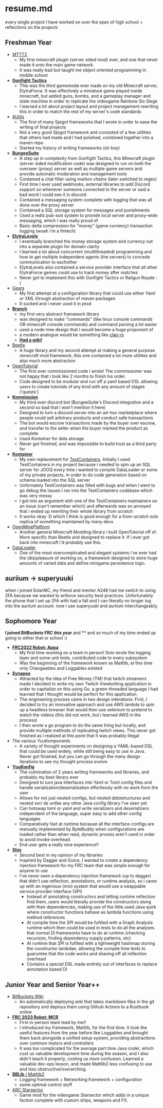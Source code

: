 # resume.md
every single project I have worked on over the span of high school + reflections on the projects

## Freshman Year
- [MTTT2](https://github.com/auriium/MTTT2)
  - My first minecraft plugin (server sided mod) ever, and one that never made it onto the main game network
  - It was really bad but taught me object oriented programming in middle school
- [**Gunfight Tactics**](https://github.com/auriium/GFT.git)
  - This was the third gamemode ever made on my old Minecraft server, ElytraForce. It was effectively a miniature game played inside minecraft, but added guns, bombs, and a gameplay manager and state machine in order to replicate the videogame Rainbow Six Siege
  - I learned a lot about project layout and project management rewriting this in order to match the rest of my server's code standards
- [AUtils](https://github.com/auriium/AUtils)
  - The first of many Spigot frameworks that I wrote in order to ease the writing of final projects
  - Not a very good Spigot framework and consisted of a few utilities that others had made and I had polished, combined together into a maven repo
  - Started my history of writing frameworks (oh boy)
- [**BungeeSuite**](https://github.com/auriium/BungeeSuite)
  - A step up in complexity from Gunfight Tactics, this Minecraft plugin (server sided modification code) was designed to run on both the overseer (proxy) server as well as multiple game servers and provide automatic moderation and management tools
  - Contained a chat filter using markov chains (later switched to regex)
  - First time I ever used webhooks, external libraries to add Discord support so whenever someone connected to the server or said a bad word I could see it in discord
  - Contained a messaging system complete with logging that was all done over the proxy server
  - Contained a SQL storage system for messages and punishments
  - Used a redis pub-sub system to provide local server and proxy-wide messaging, which I was really proud of
  - Basic delta compression for "money" (game currency) transaction logging (woah i'm a fintech)
- [**ElytraLevels**](https://github.com/auriium/ElytraLevels)
  - I eventually branched the money storage system and currency out into a separate plugin for domain clarity
  - I learned a lot about concurrent (multithreaded) programming and how to get multiple independent agents (the servers) to concede communication to eachother
  - ElytraLevels also contained a service provider interface that all other ElytraForce games could use to track money after matches
  - Never got to implement this with Gunfight Tactics or Railgun Royale :(
- [Gears](https://github.com/auriium/Gears)
  - My first attempt at a configuration library that could use either Yaml or XML through abstraction of maven packages
  - It sucked and i never used it in prod
- [**Branch**](https://github.com/auriium/Branch)
  - my first very abstract framework library
  - was designed to make "commands" (like linux console commands OR minecraft console commands) and command parsing a lot easier
  - used a node-tree design that I would become a huge proponent of
  - a modern analogue would be something like [clap-rs](https://github.com/clap-rs/clap)
  - [**Had a wiki!**](https://auriium.github.io/Branch/#/)
- [Beetle](https://github.com/auriium/Beetle)
  - A huge library and my second attempt at making a general purpose minecraft mod framework, this one contained a lot more utilities and also much more abstraction
- [OpenTutorial](https://github.com/auriium/OpenTutorial)
  - The first ever commissioned code i wrote! The commissioner was not happy that i took like 2 months to finish his order.
  - Code designed to be modular and run off a yaml based DSL allowing users to create tutorials of any kind with any amount of stages ('quests')
- [**Kommission**](https://github.com/auriium/Kommission/tree/master)
  - My third ever discord bot (BungeeSuite's Discord integration and a second so bad that i won't mention it here)
  - Designed to turn a discord server into an ad-hoc marketplace where people could sell arbitrary products and conduct safe transactions
  - The bot would escrow transactions made by the buyer over escrow, and transfer to the seller when the buyer marked the product as complete
  - Used *Kontainer* for data storage
  - Never got finished, and was impossible to build trust as a third party for
- [**Kontainer**](https://github.com/auriium/Kontainer)
  - My own replacement for [TestContainers](https://github.com/testcontainers). Initially I used TestContainers in my project because i needed to spin up an SQL server for JOOQ every time i wanted to compile DataLoader or some of my private projects, in order to do code generation based on schema loaded into the SQL server
  - Unfornately TestContainers was filled with bugs and when I went to go debug the issues I ran into the TestContainers codebase which was very messy
  - I got into an argument with one of the TestContainers maintainers on an issue (can't remember which) and afterwards was so annoyed that i ended up rewriting their whole library from scratch
  - It works okay :D which I think is good enough for a from-scratch solo replica of something maintained by many devs
- [OpenMinePlatform](https://github.com/auriium/OpenMinePlatform)
  - Another general Minecraft Modding library i built OpenTutorial off of. More specific than Beetle and designed to replace it. If i ever got back into minecraft i'd probably use this.
- [DataLoader](https://github.com/SolarMC-Dev/DataLoader)
  - One of the most overcomplicated and elegant systems i've ever had the (dis)pleasure of working on, a framework designed to store huge amounts of varied data and define minigame persistence logic.

## auriium -> superyuuki
when i joined SolarMC, my friend and mentor A248 had me switch to using 2FA because we wanted to enforce security best practices. Unfortunately the phone that I set up 2FA with had a fall and I can literally no longer log into the auriium account. now i use superyuuki and auriium interchangeably.

## Sophomore Year
**I joined BitBuckets FRC this year** and ** and so much of my time ended up going to either that or school :)
- [**FRC2022 Robot: Appa**](https://github.com/BitBucketsFRC4183/FRC2022-Rapid-React)
  - My first time working on a team in person! Solo wrote the logging layer and some unit tests, contributed code to every subsystem
  - Was the beginning of the framework known as Mattlib, at this time only Changeables and Loggables existed
- [**Synapse**](https://github.com/superyuuki/synapse-core)
  - Attracted by the idea of Free Money (TM) that twitch streamers made I decided to write my own Twitch Viewbotting application in order to capitalize on this using Go, a green-threaded language I had learned that I thought would be perfect for this application.
  - The engineering process came in two design interations: First, I decided to try an innovative approach and use AWS lambda to spin up a headless browser that would then use selenium to pretend to watch the videos (this did not work, but i learned AWS in the process)
  - I then wrote a go program to do the same thing but locally, and provide multiple methods of replicating twitch views. This never got finished as I realized at this point that it was probably illegal
- The various YuuKomponents
  - A variety of thought experiments on designing a YAML-based DSL that could be used widely, while still being easy to use in Java. Never got finished, but you can go through the many design iterations to see my thought process evolve
- [**YuuKonfig**](https://github.com/superyuuki/yuukonfig)
  - The culmination of 2 years writing frameworks and libraries, and probably my best library ever
  - Designed to turn java Interfaces into Yaml or Toml config files and handle serialization/deserialization effortlessly with no work from the user
  - Allows for not just nested configs, but nested *datastructures* and nested *ser/ de* unlike any other Java config library I've seen yet
  - Can hotswap toml or yaml and write serializers and deserializers independent of the language, super easy to add other config languages
  - Comparatively fast at runtime because all the interface-configs are manually implemented by ByteBuddy when configurations are loaded rather than when read, dynamic proxies aren't used in order to avoid invoke overhead
  - End user gets a really nice experience!!
- [**Shiv**](https://github.com/superyuuki/shiv)
  - Second best in my opinion of my libraries
  - Inspired by Dagger and Guice, I wanted to create a dependency injection framework for my FRC team that was simple enough for anyone to use
  - I've never seen a dependency injection framework (up to dagger) that didn't use reflection, annotations, or runtime analysis, so i came up with an ingenious (imo) system that would use a swappable service provider interface (SPI)
    - Instead of annotating constructors and letting runtime reflection find them, users would literally provide the constructors along with their dependencies, making use of the little used Java quirk where constructor functions behave as lambda functions using method references
    - At compile time the SPI would be fufilled with a Graph Analysis runtime which then could be used in tests to do all the analyses that normal DI frameworks have to do at runtime (checking recursion, finding dependency supply patterns, etc)
    - At runtime that SPI is fufilled with a lightweight hashmap storing the constructor lambdae, allowing the compile time tests to guaruntee that the code works and shaving off all reflection overhead
    - Contains a special DSL made entirely out of interfaces to replace annotation based DI
   
## Junior Year and Senior Year++
- [BitBuckets Wiki](https://github.com/BitBucketsFRC4183/bitbucketsfrc4183.github.io)
  - An automatically deploying wiki that takes markdown files in the git repository and deploys them using Github Actions to a Rustbook online
- [**FRC 2023 Robot: MCR**](https://github.com/BitBucketsFRC4183/bitbucketsfrc4183.github.io)
  - First in-person team lead by me!!
  - I introduced my framework, Mattlib, for the first time. It took the useful features from the year before like Loggables and brought them back alongside a unified setup system, providing abstractions over common motors and controllers
  - It was too complicated for the average part time Java coder, which cost us valuable development time during the season, and I also didn't teach it properly, costing us more confusion. Learned a valuable dev-ops lesson, and made Mattlib2 less confusing to use and less obstructive/overarching.
- [**BBLib** / Mattlib2](https://github.com/superyuuki/bblib)
  - Logging framework + Networking framework + configuration
  - some optimal control stuff
- [ARC Starsector](https://github.com/superyuuki/starsector-arc-mod)
  - Game mod for the videogame Starsector which adds in a unique faction complete with custom ships, weapons and FX.
